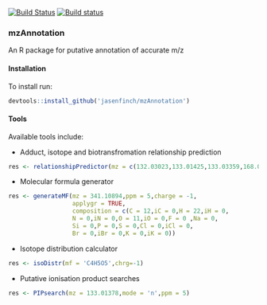 [![Build Status](https://travis-ci.org/jasenfinch/mzAnnotation.svg)](https://travis-ci.org/jasenfinch/mzAnnotation) [![Build status](https://ci.appveyor.com/api/projects/status/b9wgaej0u690ls20/branch/master?svg=true)](https://ci.appveyor.com/project/jasenfinch/mzannotation/branch/master)

### mzAnnotation

An R package for putative annotation of accurate m/z

#### Installation

To install run:
```R
devtools::install_github('jasenfinch/mzAnnotation')
```

#### Tools

Available tools include:

* Adduct, isotope and biotransfromation relationship prediction
```r
res <- relationshipPredictor(mz = c(132.03023,133.01425,133.03359,168.00691),mode = 'n')
```

* Molecular formula generator
```r
res <- generateMF(mz = 341.10894,ppm = 5,charge = -1, 
                  applygr = TRUE, 
                  composition = c(C = 12,iC = 0,H = 22,iH = 0,
                  N = 0,iN = 0,O = 11,iO = 0,F = 0 ,Na = 0,
                  Si = 0,P = 0,S = 0,Cl = 0,iCl = 0,
                  Br = 0,iBr = 0,K = 0,iK = 0))
```

* Isotope distribution calculator
```r
res <- isoDistr(mf = 'C4H5O5',chrg=-1)
```
* Putative ionisation product searches
```r
res <- PIPsearch(mz = 133.01378,mode = 'n',ppm = 5)
```